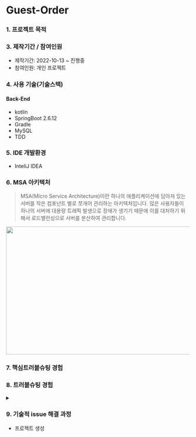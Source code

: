# Guest-Order

###  1. 프로젝트 목적 



###  3. 제작기간 / 참여인원
+ 제작기간: 2022-10-13 ~ 진행중
+ 참여인원: 개인 프로젝트

### 4. 사용 기술(기술스택)
#### Back-End
+ kotlin
+ SpringBoot 2.6.12
+ Gradle
+ MySQL
+ TDD

### 5. IDE 개발환경
+ InteliJ IDEA

### 6. MSA 아키텍처
> MSA(Micro Service Architecture)이란 하나의 애플리케이션에 담아져 있는 서버를 작은 컴포넌트 별로 쪼개어 관리하는 아키텍처입니다. 많은 사용자들이 하나의 서버에 대용량 트래픽 발생으로 장애가 생기기 때문에 이를 대처하기 위해서 로드밸런싱으로 서버를 분산하여 관리합니다. 

<img src="https://user-images.githubusercontent.com/58936137/194907324-23a280a4-cb7c-4077-885e-fd352e955a14.png" width="600px" height="350px">

###  7. 핵심트러블슈팅 경험

###  8. 트러블슈팅 경험
<details>
<summary></summary>
<div markdown="1">

 
</div>
</details> 



### 9. 기술적 issue 해결 과정
+ 프로젝트 생성<br> 







